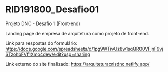 # RID191800_Desafio01
Projeto DNC - Desafio 1 (Front-end)

Landing page de empresa de arquitetura como projeto de front-end.

Link para respostas do formulário: https://docs.google.com/spreadsheets/d/1pg9WTivUz8w1sqQR00VFjnF9vjSTzohbFVf1Xmo4dew/edit?usp=sharing

Link externo do site finalizado: https://arquiteturacrisdnc.netlify.app/
